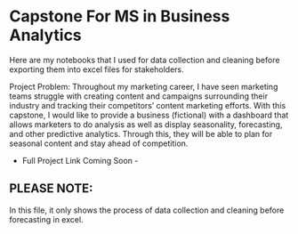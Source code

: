# Capstone For MS in Business Analytics

Here are my notebooks that I used for data collection and cleaning before exporting them into excel files for stakeholders.

Project Problem: 
Throughout my marketing career, I have seen marketing teams struggle with creating content and campaigns surrounding their industry and tracking their competitors’ content marketing efforts. With this capstone, I would like to provide a business (fictional) with a dashboard that allows marketers to do analysis as well as display seasonality, forecasting, and other predictive analytics. Through this, they will be able to plan for seasonal content and stay ahead of competition.

 - Full Project Link Coming Soon - 

## PLEASE NOTE: 
In this file, it only shows the process of data collection and cleaning before forecasting in excel. 
